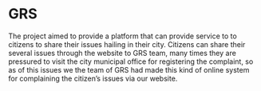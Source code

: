 # GRS
The project aimed to provide a platform that can provide service to to citizens to share their issues hailing in their city. Citizens can share their several issues through the website to GRS team, many times they are pressured to visit the city municipal office for registering the complaint, so as of this issues we the team of GRS had made this kind of online system for complaining the citizen’s issues via our website.
